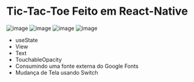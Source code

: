# Tic-Tac-Toe Feito em React-Native
![image](https://user-images.githubusercontent.com/82843173/176887773-895be411-48b2-4aa7-a1d0-ea99f93f7be4.png)
![image](https://user-images.githubusercontent.com/82843173/176887822-082b76fd-852c-4a0f-80fb-9db264c95269.png)
![image](https://user-images.githubusercontent.com/82843173/176888031-b2f5fca5-f7a7-470c-82eb-429b8dcaeaa3.png)
![image](https://user-images.githubusercontent.com/82843173/176887903-df056173-827d-4546-a978-654ac9ba5afe.png)

- useState
- View
- Text
- TouchableOpacity
- Consumindo uma fonte externa do Google Fonts
- Mudança de Tela usando Switch

